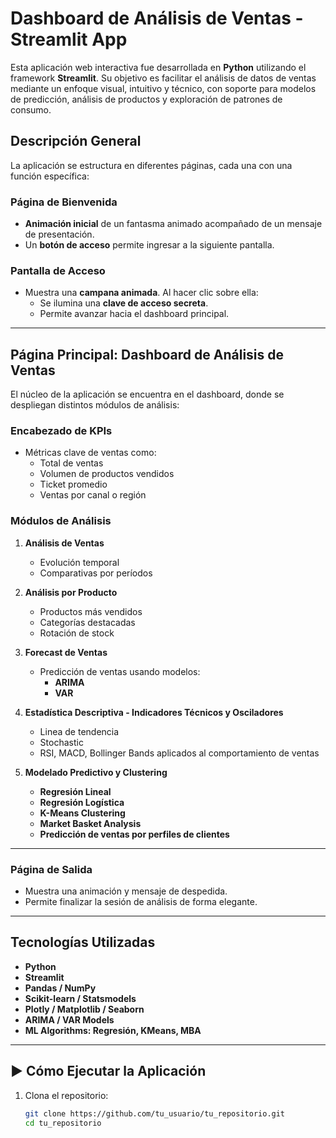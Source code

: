 #  Dashboard de Análisis de Ventas - Streamlit App

Esta aplicación web interactiva fue desarrollada en **Python** utilizando el framework **Streamlit**. Su objetivo es facilitar el análisis de datos de ventas mediante un enfoque visual, intuitivo y técnico, con soporte para modelos de predicción, análisis de productos y exploración de patrones de consumo.

##  Descripción General

La aplicación se estructura en diferentes páginas, cada una con una función específica:

###  Página de Bienvenida

- **Animación inicial** de un fantasma animado acompañado de un mensaje de presentación.
- Un **botón de acceso** permite ingresar a la siguiente pantalla.

###  Pantalla de Acceso

- Muestra una **campana animada**. Al hacer clic sobre ella:
  - Se ilumina una **clave de acceso secreta**.
  - Permite avanzar hacia el dashboard principal.

---

## Página Principal: Dashboard de Análisis de Ventas

El núcleo de la aplicación se encuentra en el dashboard, donde se despliegan distintos módulos de análisis:

### Encabezado de KPIs
- Métricas clave de ventas como:
  - Total de ventas
  - Volumen de productos vendidos
  - Ticket promedio
  - Ventas por canal o región

### Módulos de Análisis

1. **Análisis de Ventas**
   - Evolución temporal
   - Comparativas por períodos

2. **Análisis por Producto**
   - Productos más vendidos
   - Categorías destacadas
   - Rotación de stock

3. **Forecast de Ventas**
   - Predicción de ventas usando modelos:
     - **ARIMA**
     - **VAR**

4. **Estadística Descriptiva - Indicadores Técnicos y Osciladores**
   - Linea de tendencia
   - Stochastic 
   - RSI, MACD, Bollinger Bands aplicados al comportamiento de ventas

5. **Modelado Predictivo y Clustering**
   - **Regresión Lineal**
   - **Regresión Logística**
   - **K-Means Clustering**
   - **Market Basket Analysis**
   - **Predicción de ventas por perfiles de clientes**

---

### Página de Salida

- Muestra una animación y mensaje de despedida.
- Permite finalizar la sesión de análisis de forma elegante.

---

## Tecnologías Utilizadas

- **Python**
- **Streamlit**
- **Pandas / NumPy**
- **Scikit-learn / Statsmodels**
- **Plotly / Matplotlib / Seaborn**
- **ARIMA / VAR Models**
- **ML Algorithms: Regresión, KMeans, MBA**

---

## ▶️ Cómo Ejecutar la Aplicación

1. Clona el repositorio:
   ```bash
   git clone https://github.com/tu_usuario/tu_repositorio.git
   cd tu_repositorio
